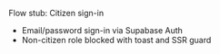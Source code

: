 Flow stub: Citizen sign-in

- Email/password sign-in via Supabase Auth
- Non-citizen role blocked with toast and SSR guard

